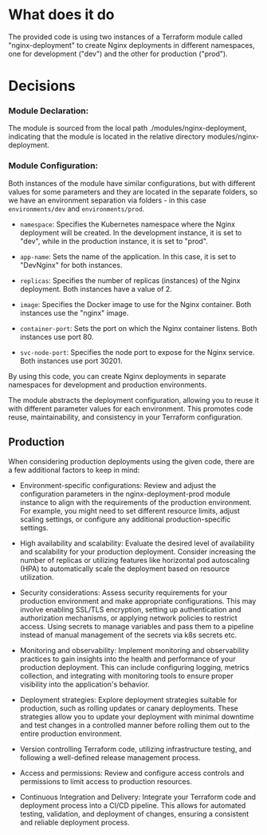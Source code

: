 
# What does it do

The provided code is using two instances of a Terraform module called "nginx-deployment" to create Nginx deployments in different namespaces, one for development ("dev") and the other for production ("prod").

# Decisions

### Module Declaration:

The module is sourced from the local path ./modules/nginx-deployment, indicating that the module is located in the relative directory modules/nginx-deployment.

### Module Configuration:

Both instances of the module have similar configurations, but with different values for some parameters and they are located in the separate folders, so we have an environment separation via folders - in this case `environments/dev` and `environments/prod`. 

- `namespace`: Specifies the Kubernetes namespace where the Nginx deployment will be created. In the development instance, it is set to "dev", while in the production instance, it is set to "prod".

- `app-name`: Sets the name of the application. In this case, it is set to "DevNginx" for both instances.

- `replicas`: Specifies the number of replicas (instances) of the Nginx deployment. Both instances have a value of 2.
- `image`: Specifies the Docker image to use for the Nginx container. Both instances use the "nginx" image.

- `container-port`: Sets the port on which the Nginx container listens. Both instances use port 80.

- `svc-node-port`: Specifies the node port to expose for the Nginx service. Both instances use port 30201.


By using this code, you can create Nginx deployments in separate namespaces for development and production environments. 

The module abstracts the deployment configuration, allowing you to reuse it with different parameter values for each environment. This promotes code reuse, maintainability, and consistency in your Terraform configuration.

## Production 

When considering production deployments using the given code, there are a few additional factors to keep in mind:

- Environment-specific configurations: Review and adjust the configuration parameters in the nginx-deployment-prod module instance to align with the requirements of the production environment. For example, you might need to set different resource limits, adjust scaling settings, or configure any additional production-specific settings.

- High availability and scalability: Evaluate the desired level of availability and scalability for your production deployment. Consider increasing the number of replicas or utilizing features like horizontal pod autoscaling (HPA) to automatically scale the deployment based on resource utilization.

- Security considerations: Assess security requirements for your production environment and make appropriate configurations. This may involve enabling SSL/TLS encryption, setting up authentication and authorization mechanisms, or applying network policies to restrict access. Using secrets to manage variables and pass them to a pipeline instead of manual management of the secrets via k8s secrets etc.

- Monitoring and observability: Implement monitoring and observability practices to gain insights into the health and performance of your production deployment. This can include configuring logging, metrics collection, and integrating with monitoring tools to ensure proper visibility into the application's behavior.

- Deployment strategies: Explore deployment strategies suitable for production, such as rolling updates or canary deployments. These strategies allow you to update your deployment with minimal downtime and test changes in a controlled manner before rolling them out to the entire production environment. 

- Version controlling Terraform code, utilizing infrastructure testing, and following a well-defined release management process.

- Access and permissions: Review and configure access controls and permissions to limit access to production resources.

- Continuous Integration and Delivery: Integrate your Terraform code and deployment process into a CI/CD pipeline. This allows for automated testing, validation, and deployment of changes, ensuring a consistent and reliable deployment process. 

